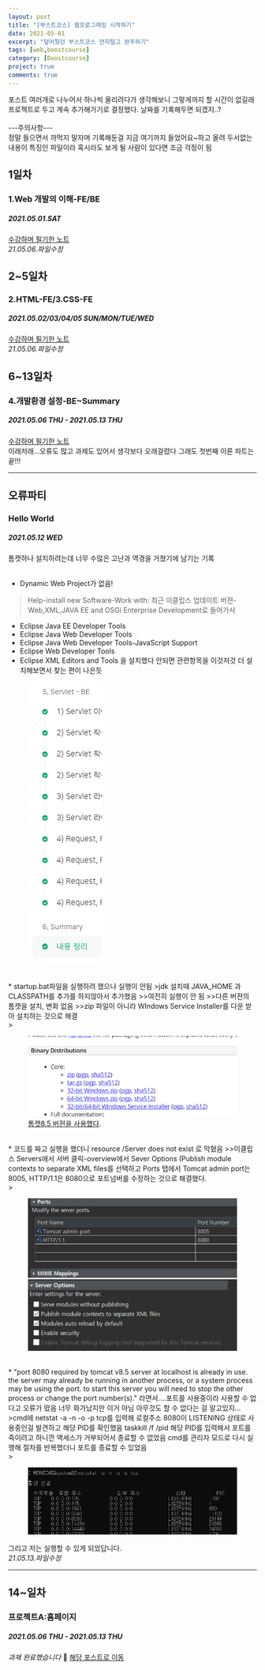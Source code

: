 ```yaml
---
layout: post
title: "[부스트코스] 웹프로그래밍 시작하기"
date: 2021-05-01
excerpt: "덮어뒀던 부스트코스 먼지털고 완주하기"
tags: [web,boostcourse]
category: [Boostcourse]
project: true
comments: true
---
```

포스트 여러개로 나누어서 하나씩 올리려다가 생각해보니 그렇게까지 할 시간이 없길래 프로젝트로 두고 계속 추가해가기로 결정했다. 날짜를 기록해두면 되겠지..?
<br><br>---주의사항---
<br>정말 들으면서 까먹지 말자며 기록해둔걸 지금 여기까지 들었어요~하고 올려 두서없는 내용이 특징인 파일이라 혹시라도 보게 될 사람이 있다면 조금 걱정이 됨
## 1일차
### 1.Web 개발의 이해-FE/BE
##### 2021.05.01.SAT
<a href="/assets/etc/1. Web 개발의 이해.pdf">수강하며 필기한 노트</a>
<br> *21.05.06.파일수정*

## 2~5일차
### 2.HTML-FE/3.CSS-FE
##### 2021.05.02/03/04/05 SUN/MON/TUE/WED
<a href="/assets/etc/2. HTML-FE.pdf">수강하며 필기한 노트</a>
<br> *21.05.06.파일수정*

## 6~13일차
### 4.개발환경 설정-BE~Summary
##### 2021.05.06 THU - 2021.05.13 THU
<a href="/assets/etc/4.개발환경 설정-BE.pdf">수강하며 필기한 노트</a><br>
이래저래...오류도 많고 과제도 있어서 생각보다 오래걸렸다 그래도 첫번째 이론 파트는 끝!!!

***
## 오류파티
### Hello World
##### 2021.05.12 WED

톰캣하나 설치하려는데 너무 수많은 고난과 역경을 거쳤기에 남기는 기록
<br><br>
* Dynamic Web Project가 없음!<br>
>Help-install new Software-Work with: 최근 이클립스 업데이트 버젼-Web,XML,JAVA EE and OSGi Enterprise Development로 들어가서
* Eclipse Java EE Developer Tools
* Eclipse Java Web Developer Tools
* Eclipse Java Web Developer Tools-JavaScript Support
* Eclipse Web Developer Tools
* Eclipse XML Editors and Tools
을 설치했다 안되면 관련항목을 이것저것 더 설치해보면서 찾는 편이 나은듯<br>
<figure>
	<a href="/assets/etc/1_웹프로그래밍기초.PNG"><img src="/assets/etc/1_웹프로그래밍기초.PNG"></a>
</figure>
<br>
* startup.bat파일을 실행하려 했으나 실행이 안됨
>jdk 설치때 JAVA_HOME 과 CLASSPATH를 추가를 하지않아서 추가했음
>>여전히 실행이 안 됨
>>다른 버젼의 톰캣을 설치, 변화 없음
>>zip 파일이 아니라 WIndows Service Installer를 다운 받아 설치하는 것으로 해결<br>
><figure><a href="/assets/etc/error/톰캣.PNG"><img src="/assets/etc/error/톰캣.PNG"></a><figcaption><a href="https://tomcat.apache.org/download-80.cgi" title="톰캣8.5 버젼">톰캣8.5 버젼을 사용했다</a>.</figcaption></figure>

<br>
* 코드를 짜고 실행을 했더니 resource /Server does not exist 로 막혔음
>>이클립스 Servers에서 서버 클릭-overview에서 Sever Options (Publish module contexts to separate XML files를 선택하고 Ports 탭에서 Tomcat admin port는 8005, HTTP/1.1은 8080으로 포트넘버를 수정하는 것으로 해결했다.<br>
><figure class="half"><a href="/assets/etc/error/포츠.PNG"><img src="/assets/etc/error/포츠.PNG"></a><a href="/assets/etc/error/서버옵션.PNG"><img src="/assets/etc/error/서버옵션.PNG"></a></figure>

<br>
* "port 8080 required by tomcat v8.5 server at localhost is already in use. the server may already be running in another process, or a system process may be using the port. to start this server you will need to stop the other process or change the port number(s)."
라면서....포트를 사용중이라 사용할 수 없다고 오류가 떴음 너무 화가났지만 이거 아님 아무것도 할 수 없다는 걸 알고있지...
>cmd에 netstat -a -n -o -p tcp를 입력해 로컬주소 8080이 LISTENING 상태로 사용중인걸 발견하고 해당 PID를 확인했음
taskkill /f /pid 해당 PID를 입력해서 포트를 죽이려고 하니깐 액세스가 거부되어서 종료할 수 없었음 cmd를 관리자 모드로 다시 실행해 절차를 반복했더니 포트를 종료할 수 있었음<br>
><figure><a href="/assets/etc/error/cmd.PNG"><img src="/assets/etc/error/cmd.PNG"></a></figure>

그리고 저는 실행할 수 있게 되었답니다.
<br> *21.05.13.파일수정*

***

## 14~일차
### 프로젝트A:홈페이지
##### 2021.05.06 THU - 2021.05.13 THU
*과제 완료했습니다*
🚙 <a href="2021-05-19-boost-course-a.md">해당 포스트로 이동</a>
